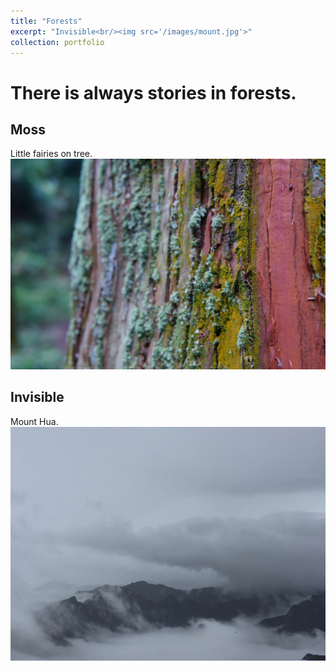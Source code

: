 ```yaml
---
title: "Forests"
excerpt: "Invisible<br/><img src='/images/mount.jpg'>"
collection: portfolio
---
```

# There is always stories in forests.<br>

## Moss
Little fairies on tree.<br>
<img src='/images/moss.jpg'>

## Invisible
Mount Hua.<br>
<img src='/images/mount.jpg'>
